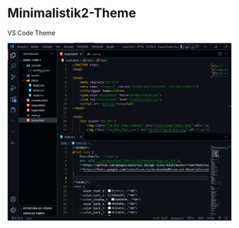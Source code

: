# Minimalistik2-Theme
VS Code Theme

![Example](https://github.com/leokist/minimalistik2-theme/blob/main/minimalistik-theme-2/images/example.png)
